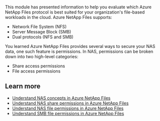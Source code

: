 This module has presented information to help you evaluate which Azure NetApp Files protocol is best suited for your organization's file-based workloads in the cloud. Azure NetApp Files supports: 

- Network File System (NFS)
- Server Message Block (SMB)
- Dual protocols (NFS and SMB)

You learned Azure NetApp Files provides several ways to secure your NAS data, one such feature is permissions. In NAS, permissions can be broken down into two high-level categories:

- Share access permissions
- File access permissions

## Learn more

- [Understand NAS concepts in Azure NetApp Files](/azure/azure-netapp-files/network-attached-storage-concept)
- [Understand NAS share permissions in Azure NetApp Files](/azure/azure-netapp-files/network-attached-storage-permissions)
- [Understand NAS file permissions in Azure NetApp Files](/azure/azure-netapp-files/network-attached-file-permissions)
- [Understand SMB file permissions in Azure NetApp Files](/azure/azure-netapp-files/network-attached-file-permissions-smb)

